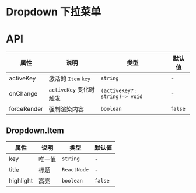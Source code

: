 # Dropdown 下拉菜单

<code src="./demos/demo1.tsx"></code>

# API

| 属性        | 说明                   | 类型                          | 默认值  |
| ----------- | ---------------------- | ----------------------------- | ------- |
| activeKey   | 激活的 `Item` `key`    | `string`                      | -       |
| onChange    | `activeKey` 变化时触发 | `(activeKey?: string)=> void` | -       |
| forceRender | 强制渲染内容           | `boolean`                     | `false` |

## Dropdown.Item

| 属性      | 说明   | 类型        | 默认值  |
| --------- | ------ | ----------- | ------- |
| key       | 唯一值 | `string`    | -       |
| title     | 标题   | `ReactNode` | -       |
| highlight | 高亮   | `boolean`   | `false` |
